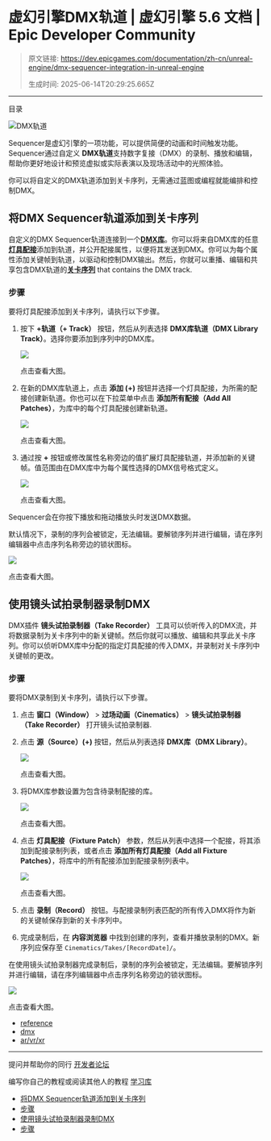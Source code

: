 # 虚幻引擎DMX轨道 | 虚幻引擎 5.6 文档 | Epic Developer Community

> 原文链接: https://dev.epicgames.com/documentation/zh-cn/unreal-engine/dmx-sequencer-integration-in-unreal-engine
> 
> 生成时间: 2025-06-14T20:29:25.665Z

---

目录

![DMX轨道](https://dev.epicgames.com/community/api/documentation/image/3189ddc6-4919-4426-893b-12e52aa71212?resizing_type=fill&width=1920&height=335)

Sequencer是虚幻引擎的一项功能，可以提供简便的动画和时间触发功能。Sequencer通过自定义 **DMX轨道**支持数字复接（DMX）的录制、播放和编辑，帮助你更好地设计和预览虚拟或实际表演以及现场活动中的光照体验。

你可以将自定义的DMX轨道添加到关卡序列，无需通过蓝图或编程就能编排和控制DMX。

## 将DMX Sequencer轨道添加到关卡序列

自定义的DMX Sequencer轨道连接到一个[**DMX库**](/documentation/zh-cn/unreal-engine/create-a-dmx-library-and-add-fixture-patches-in-unreal-engine)。你可以将来自DMX库的任意[**灯具配接**](/documentation/zh-cn/unreal-engine/dmx-overview)添加到轨道，并公开配接属性，以便将其发送到DMX。你可以为每个属性添加关键帧到轨道，以驱动和控制DMX输出。然后，你就可以重播、编辑和共享包含DMX轨道的[**关卡序列**](/documentation/zh-cn/unreal-engine/unreal-engine-sequencer-movie-tool-overview) that contains the DMX track.

### 步骤

要将灯具配接添加到关卡序列，请执行以下步骤。

1.  按下 **+轨道（+ Track）** 按钮，然后从列表选择 **DMX库轨道（DMX Library Track）**。选择你要添加到序列中的DMX库。
    
    [![](https://d1iv7db44yhgxn.cloudfront.net/documentation/images/35685cda-cae9-4026-91fa-0d63e3c6598a/dmx-library-track.png)](https://d1iv7db44yhgxn.cloudfront.net/documentation/images/35685cda-cae9-4026-91fa-0d63e3c6598a/dmx-library-track.png)
    
    点击查看大图。
    
2.  在新的DMX库轨道上，点击 **添加 (+)** 按钮并选择一个灯具配接，为所需的配接创建新轨道。你也可以在下拉菜单中点击 **添加所有配接（Add All Patches）**，为库中的每个灯具配接创建新轨道。
    
    [![](https://d1iv7db44yhgxn.cloudfront.net/documentation/images/4cbb4f2d-3339-491e-abfe-e9e20a86e5cb/add-all-patches.png)](https://d1iv7db44yhgxn.cloudfront.net/documentation/images/4cbb4f2d-3339-491e-abfe-e9e20a86e5cb/add-all-patches.png)
    
    点击查看大图。
    
3.  通过按 **+** 按钮或修改属性名称旁边的值扩展灯具配接轨道，并添加新的关键帧。值范围由在DMX库中为每个属性选择的DMX信号格式定义。
    
    [![](https://d1iv7db44yhgxn.cloudfront.net/documentation/images/0dd105d2-50ae-4698-bb94-c0712c827e19/add-a-new-keyframe.png)](https://d1iv7db44yhgxn.cloudfront.net/documentation/images/0dd105d2-50ae-4698-bb94-c0712c827e19/add-a-new-keyframe.png)
    
    点击查看大图。
    

Sequencer会在你按下播放和拖动播放头时发送DMX数据。

默认情况下，录制的序列会被锁定，无法编辑。要解锁序列并进行编辑，请在序列编辑器中点击序列名称旁边的锁状图标。

[![](https://d1iv7db44yhgxn.cloudfront.net/documentation/images/d4b558d4-f6ef-49c7-9a67-3733cd93d43a/unlock-sequence.png)](https://d1iv7db44yhgxn.cloudfront.net/documentation/images/d4b558d4-f6ef-49c7-9a67-3733cd93d43a/unlock-sequence.png)

点击查看大图。

## 使用镜头试拍录制器录制DMX

DMX插件 **镜头试拍录制器（Take Recorder）** 工具可以侦听传入的DMX流，并将数据录制为关卡序列中的新关键帧。然后你就可以播放、编辑和共享此关卡序列。你可以侦听DMX库中分配的指定灯具配接的传入DMX，并录制对关卡序列中关键帧的更改。

### 步骤

要将DMX录制到关卡序列，请执行以下步骤。

1.  点击 **窗口（Window）** > **过场动画（Cinematics）** > **镜头试拍录制器（Take Recorder）** 打开镜头试拍录制器.
    
2.  点击 **源（Source）(+)** 按钮，然后从列表选择 **DMX库（DMX Library）**。
    
    [![](https://d1iv7db44yhgxn.cloudfront.net/documentation/images/3f5d3c68-c981-4b8d-a34e-fdc5b415eb80/add-to-dmx-take-recorder.png)](https://d1iv7db44yhgxn.cloudfront.net/documentation/images/3f5d3c68-c981-4b8d-a34e-fdc5b415eb80/add-to-dmx-take-recorder.png)
    
    点击查看大图。
    
3.  将DMX库参数设置为包含待录制配接的库。
    
    [![](https://d1iv7db44yhgxn.cloudfront.net/documentation/images/d563b9b3-b6ad-47f1-84c2-a7e981b7a36c/dmx-library-parameter.png)](https://d1iv7db44yhgxn.cloudfront.net/documentation/images/d563b9b3-b6ad-47f1-84c2-a7e981b7a36c/dmx-library-parameter.png)
    
    点击查看大图。
    
4.  点击 **灯具配接（Fixture Patch）** 参数，然后从列表中选择一个配接，将其添加到配接录制列表，或者点击 **添加所有灯具配接（Add all Fixture Patches）**，将库中的所有配接添加到配接录制列表中。
    
    [![](https://d1iv7db44yhgxn.cloudfront.net/documentation/images/0d6331f8-69bb-4fbd-912d-3d59a38388a6/add-all-fixture-patches.png)](https://d1iv7db44yhgxn.cloudfront.net/documentation/images/0d6331f8-69bb-4fbd-912d-3d59a38388a6/add-all-fixture-patches.png)
    
    点击查看大图。
    
5.  点击 **录制（Record）** 按钮。与配接录制列表匹配的所有传入DMX将作为新的关键帧保存到新的关卡序列中。
    
6.  完成录制后，在 **内容浏览器** 中找到创建的序列，查看并播放录制的DMX。新序列应保存至 `Cinematics/Takes/[RecordDate]/`。
    

在使用镜头试拍录制器完成录制后，录制的序列会被锁定，无法编辑。要解锁序列并进行编辑，请在序列编辑器中点击序列名称旁边的锁状图标。

[![](https://d1iv7db44yhgxn.cloudfront.net/documentation/images/5cb49951-c73d-4d11-bc06-ee8760703eaf/unlock-sequence.png)](https://d1iv7db44yhgxn.cloudfront.net/documentation/images/5cb49951-c73d-4d11-bc06-ee8760703eaf/unlock-sequence.png)

点击查看大图。

-   [reference](https://dev.epicgames.com/community/search?query=reference)
-   [dmx](https://dev.epicgames.com/community/search?query=dmx)
-   [ar/vr/xr](https://dev.epicgames.com/community/search?query=ar%2Fvr%2Fxr)

* * *

提问并帮助你的同行 [开发者论坛](https://forums.unrealengine.com/categories?tag=unreal-engine)

编写你自己的教程或阅读其他人的教程 [学习库](https://dev.epicgames.com/community/unreal-engine/learning)

-   [将DMX Sequencer轨道添加到关卡序列](/documentation/zh-cn/unreal-engine/dmx-sequencer-integration-in-unreal-engine#%E5%B0%86dmxsequencer%E8%BD%A8%E9%81%93%E6%B7%BB%E5%8A%A0%E5%88%B0%E5%85%B3%E5%8D%A1%E5%BA%8F%E5%88%97)
-   [步骤](/documentation/zh-cn/unreal-engine/dmx-sequencer-integration-in-unreal-engine#%E6%AD%A5%E9%AA%A4)
-   [使用镜头试拍录制器录制DMX](/documentation/zh-cn/unreal-engine/dmx-sequencer-integration-in-unreal-engine#%E4%BD%BF%E7%94%A8%E9%95%9C%E5%A4%B4%E8%AF%95%E6%8B%8D%E5%BD%95%E5%88%B6%E5%99%A8%E5%BD%95%E5%88%B6dmx)
-   [步骤](/documentation/zh-cn/unreal-engine/dmx-sequencer-integration-in-unreal-engine#%E6%AD%A5%E9%AA%A4-2)